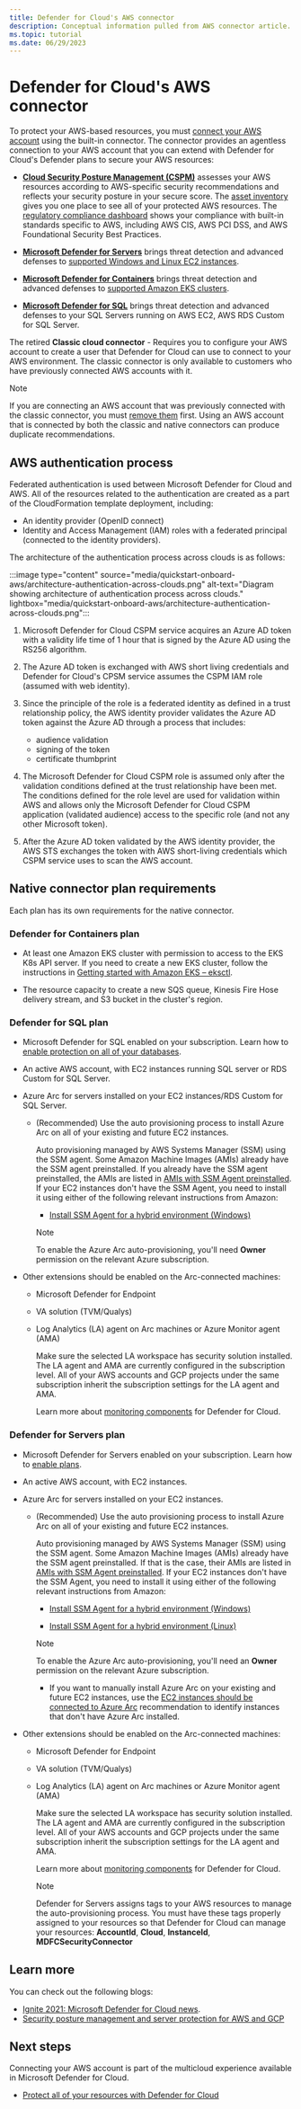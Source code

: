 ```yaml
---
title: Defender for Cloud's AWS connector
description: Conceptual information pulled from AWS connector article.
ms.topic: tutorial
ms.date: 06/29/2023
---
```


# Defender for Cloud's AWS connector

To protect your AWS-based resources, you must [connect your AWS account](quickstart-onboard-aws.md) using the built-in connector. The connector provides an agentless connection to your AWS account that you can extend with Defender for Cloud's Defender plans to secure your AWS resources:

- [**Cloud Security Posture Management (CSPM)**](overview-page.md) assesses your AWS resources according to AWS-specific security recommendations and reflects your security posture in your secure score. The [asset inventory](asset-inventory.md) gives you one place to see all of your protected AWS resources. The [regulatory compliance dashboard](regulatory-compliance-dashboard.md) shows your compliance with built-in standards specific to AWS, including AWS CIS, AWS PCI DSS, and AWS Foundational Security Best Practices.

- [**Microsoft Defender for Servers**](defender-for-servers-introduction.md) brings threat detection and advanced defenses to [supported Windows and Linux EC2 instances](supported-machines-endpoint-solutions-clouds-servers.md?tabs=tab/features-multicloud).
    
- [**Microsoft Defender for Containers**](defender-for-containers-introduction.md) brings threat detection and advanced defenses to [supported Amazon EKS clusters](supported-machines-endpoint-solutions-clouds-containers.md).

- [**Microsoft Defender for SQL**](defender-for-sql-introduction.md) brings threat detection and advanced defenses to your SQL Servers running on AWS EC2, AWS RDS Custom for SQL Server.

The retired **Classic cloud connector** - Requires you to configure your AWS account to create a user that Defender for Cloud can use to connect to your AWS environment. The classic connector is only available to customers who have previously connected AWS accounts with it. 

> [!NOTE]
> If you are connecting an AWS account that was previously connected with the classic connector, you must [remove them](how-to-use-the-classic-connector.md#remove-classic-aws-connectors) first. Using an AWS account that is connected by both the classic and native connectors can produce duplicate recommendations.

## AWS authentication process

Federated authentication is used between Microsoft Defender for Cloud and AWS. All of the resources related to the authentication are created as a part of the CloudFormation template deployment, including:

- An identity provider (OpenID connect) 
- Identity and Access Management (IAM) roles with a federated principal (connected to the identity providers).

The architecture of the authentication process across clouds is as follows:

:::image type="content" source="media/quickstart-onboard-aws/architecture-authentication-across-clouds.png" alt-text="Diagram showing architecture of authentication process across clouds." lightbox="media/quickstart-onboard-aws/architecture-authentication-across-clouds.png":::

1. Microsoft Defender for Cloud CSPM service acquires an Azure AD token with a validity life time of 1 hour that is signed by the Azure AD using the RS256 algorithm. 

1. The Azure AD token is exchanged with AWS short living credentials and Defender for Cloud's CPSM service assumes the CSPM IAM role (assumed with web identity).

1. Since the principle of the role is a federated identity as defined in a trust relationship policy, the AWS identity provider validates the Azure AD token against the Azure AD through a process that includes:

    - audience validation
    - signing of the token
    - certificate thumbprint

 1.  The Microsoft Defender for Cloud CSPM role is assumed only after the validation conditions defined at the trust relationship have been met. The conditions defined for the role level are used for validation within AWS and allows only the Microsoft Defender for Cloud CSPM application (validated audience) access to the specific role (and not any other Microsoft token).

1. After the Azure AD token validated by the AWS identity provider, the AWS STS exchanges the token with AWS short-living credentials which CSPM service uses to scan the AWS account.

## Native connector plan requirements

Each plan has its own requirements for the native connector.

### Defender for Containers plan

- At least one Amazon EKS cluster with permission to access to the EKS K8s API server. If you need to create a new EKS cluster, follow the instructions in [Getting started with Amazon EKS – eksctl](https://docs.aws.amazon.com/eks/latest/userguide/getting-started-eksctl.html).

- The resource capacity to create a new SQS queue, Kinesis Fire Hose delivery stream, and S3 bucket in the cluster's region.

### Defender for SQL plan

- Microsoft Defender for SQL enabled on your subscription. Learn how to [enable protection on all of your databases](quickstart-enable-database-protections.md).

- An active AWS account, with EC2 instances running SQL server or RDS Custom for SQL Server.

- Azure Arc for servers installed on your EC2 instances/RDS Custom for SQL Server.
     - (Recommended) Use the auto provisioning process to install Azure Arc on all of your existing and future EC2 instances.

        Auto provisioning managed by AWS Systems Manager (SSM) using the SSM agent. Some Amazon Machine Images (AMIs) already have the SSM agent preinstalled. If you already have the SSM agent preinstalled, the AMIs are listed in [AMIs with SSM Agent preinstalled](https://docs.aws.amazon.com/systems-manager/latest/userguide/ssm-agent-technical-details.html#ami-preinstalled-agent). If your EC2 instances don't have the SSM Agent, you need to install it using either of the following relevant instructions from Amazon:
            
        - [Install SSM Agent for a hybrid environment (Windows)](https://docs.aws.amazon.com/systems-manager/latest/userguide/sysman-install-managed-win.html)

        > [!NOTE]
        > To enable the Azure Arc auto-provisioning, you'll need **Owner** permission on the relevant Azure subscription.
        
- Other extensions should be enabled on the Arc-connected machines:
    - Microsoft Defender for Endpoint
    - VA solution (TVM/Qualys)
    - Log Analytics (LA) agent on Arc machines or Azure Monitor agent (AMA)

        Make sure the selected LA workspace has security solution installed. The LA agent and AMA are currently configured in the subscription level. All of your AWS accounts and GCP projects under the same subscription inherit the subscription settings for the LA agent and AMA.
        
        Learn more about [monitoring components](monitoring-components.md) for Defender for Cloud.

### Defender for Servers plan
    
- Microsoft Defender for Servers enabled on your subscription. Learn how to [enable plans](enable-all-plans.md).
    
- An active AWS account, with EC2 instances.
    
- Azure Arc for servers installed on your EC2 instances. 
    - (Recommended) Use the auto provisioning process to install Azure Arc on all of your existing and future EC2 instances.
            
        Auto provisioning managed by AWS Systems Manager (SSM) using the SSM agent. Some Amazon Machine Images (AMIs) already have the SSM agent preinstalled. If that is the case, their AMIs are listed in [AMIs with SSM Agent preinstalled](https://docs.aws.amazon.com/systems-manager/latest/userguide/ssm-agent-technical-details.html#ami-preinstalled-agent). If your EC2 instances don't have the SSM Agent, you need to install it using either of the following relevant instructions from Amazon:

        - [Install SSM Agent for a hybrid environment (Windows)](https://docs.aws.amazon.com/systems-manager/latest/userguide/sysman-install-managed-win.html)
        
        - [Install SSM Agent for a hybrid environment (Linux)](https://docs.aws.amazon.com/systems-manager/latest/userguide/sysman-install-managed-linux.html)
        
        > [!NOTE]
        > To enable the Azure Arc auto-provisioning, you'll need an **Owner** permission on the relevant Azure subscription.
        
        - If you want to manually install Azure Arc on your existing and future EC2 instances, use the [EC2 instances should be connected to Azure Arc](https://portal.azure.com/#blade/Microsoft_Azure_Security/RecommendationsBlade/assessmentKey/231dee23-84db-44d2-bd9d-c32fbcfb42a3) recommendation to identify instances that don't have Azure Arc installed.
        
- Other extensions should be enabled on the Arc-connected machines:
    - Microsoft Defender for Endpoint
    - VA solution (TVM/Qualys)
    - Log Analytics (LA) agent on Arc machines or Azure Monitor agent (AMA)

        Make sure the selected LA workspace has security solution installed. The LA agent and AMA are currently configured in the subscription level. All of your AWS accounts and GCP projects under the same subscription inherit the subscription settings for the LA agent and AMA.

        Learn more about [monitoring components](monitoring-components.md) for Defender for Cloud.

        > [!NOTE]
        > Defender for Servers assigns tags to your AWS resources to manage the auto-provisioning process. You must have these tags properly assigned to your resources so that Defender for Cloud can manage your resources:
        **AccountId**, **Cloud**, **InstanceId**, **MDFCSecurityConnector**

## Learn more

You can check out the following blogs:

- [Ignite 2021: Microsoft Defender for Cloud news](https://techcommunity.microsoft.com/t5/microsoft-defender-for-cloud/ignite-2021-microsoft-defender-for-cloud-news/ba-p/2882807).
- [Security posture management and server protection for AWS and GCP](https://techcommunity.microsoft.com/t5/microsoft-defender-for-cloud/security-posture-management-and-server-protection-for-aws-and/ba-p/3271388)

## Next steps

Connecting your AWS account is part of the multicloud experience available in Microsoft Defender for Cloud.

- [Protect all of your resources with Defender for Cloud](enable-all-plans.md)
